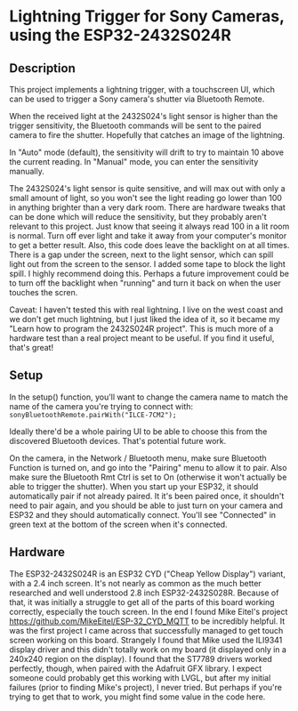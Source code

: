 # Lightning Trigger for Sony Cameras, using the ESP32-2432S024R

## Description

This project implements a lightning trigger, with a touchscreen UI, which can be used to trigger a Sony camera's shutter via Bluetooth Remote. 

When the received light at the 2432S024's light sensor is higher than the trigger sensitivity, the Bluetooth commands will be sent to the paired camera to fire the shutter. Hopefully that catches an image of the lightning.

In "Auto" mode (default), the sensitivity will drift to try to maintain 10 above the current reading.
In "Manual" mode, you can enter the sensitivity manually.

The 2432S024's light sensor is quite sensitive, and will max out with only a small amount of light, so you won't see the light reading go lower than 100 in anything brighter than a very dark room. There are hardware tweaks that can be done which will reduce the sensitivity, but they probably aren't relevant to this project. Just know that seeing it always read 100 in a lit room is normal. Turn off ever light and take it away from your computer's monitor to get a better result.
Also, this code does leave the backlight on at all times. There is a gap under the screen, next to the light sensor, which can spill light out from the screen to the sensor. I added some tape to block the light spill. I highly recommend doing this. Perhaps a future improvement could be to turn off the backlight when "running" and turn it back on when the user touches the scren.

Caveat: I haven't tested this with real lightning. I live on the west coast and we don't get much lightning, but I just liked the idea of it, so it became my "Learn how to program the 2432S024R project". This is much more of a hardware test than a real project meant to be useful. If you find it useful, that's great!

## Setup

In the setup() function, you'll want to change the camera name to match the name of the camera you're trying to connect with:
`    sonyBluetoothRemote.pairWith("ILCE-7CM2");`

Ideally there'd be a whole pairing UI to be able to choose this from the discovered Bluetooth devices. That's potential future work.

On the camera, in the Network / Bluetooth menu, make sure Bluetooth Function is turned on, and go into the "Pairing" menu to allow it to pair. Also make sure the Bluetooth Rmt Ctrl is set to On (otherwise it won't actually be able to trigger the shutter). 
When you start up your ESP32, it should automatically pair if not already paired. It it's been paired once, it shouldn't need to pair again, and you should be able to just turn on your camera and ESP32 and they should automatically connect. You'll see "Connected" in green text at the bottom of the screen when it's connected.

## Hardware

The ESP32-2432S024R is an ESP32 CYD ("Cheap Yellow Display") variant, with a 2.4 inch screen. It's not nearly as common as the much better researched and well understood 2.8 inch ESP32-2432S028R. Because of that, it was initially a struggle to get all of the parts of this board working correctly, especially the touch screen. In the end I found Mike Eitel's project https://github.com/MikeEitel/ESP-32_CYD_MQTT to be incredibly helpful. It was the first project I came across that successfully managed to get touch screen working on this board. Strangely I found that Mike used the ILI9341 display driver and this didn't totally work on my board (it displayed only in a 240x240 region on the display). I found that the ST7789 drivers worked perfectly, though, when paired with the Adafruit GFX library. I expect someone could probably get this working with LVGL, but after my initial failures (prior to finding Mike's project), I never tried. But perhaps if you're trying to get that to work, you might find some value in the code here.
